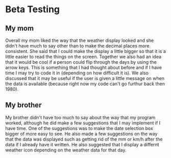 # Beta Testing

## My mom
Overall my mom liked the way that the weather display looked and she didn't have much to say other than to make the decimal places more consistent. She said that I could make the display a little bigger so that it is a little easier to read the things on the screen. Together we also had an idea that it would be cool if a person could flip through the days by using the arrow keys. This is something that I had thought about before and if I have time I may try to code it in (depending on how difficult it is). We also discussed that it may be useful if the user is given a little message on when the data is available (because right now my code can't go furthur back then 1980).

## My brother
My brother didn't have too much to say about the way that my program worked, although he did make a few suggestions that I may implement if I have time.
One of the suggestions was to make the date selection box bigger of more easy to see. He also made a few suggestions on the way that the data was displayed such as getting rid of the mm or km/h after the data if I already have it written. 
He also suggested that I display a differnt weather icon depending on the weather data for that day.
